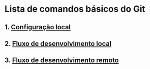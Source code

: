 # Lista de comandos básicos do Git

## 1. [Configuração local](./configuracao-local.md)
## 2. [Fluxo de desenvolvimento local](./fluxo-de-desenvolvimento-local.md)
## 3. [Fluxo de desenvolvimento remoto](./fluxo-de-desenvolvimento-remoto.md)